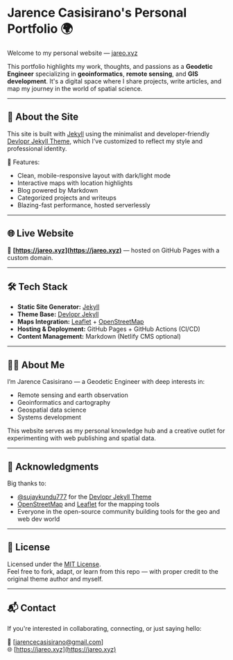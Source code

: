 # Jarence Casisirano's Personal Portfolio 🌍

Welcome to my personal website — [jareo.xyz](https://jareo.xyz/)

This portfolio highlights my work, thoughts, and passions as a **Geodetic Engineer** specializing in **geoinformatics**, **remote sensing**, and **GIS development**. It's a digital space where I share projects, write articles, and map my journey in the world of spatial science.

---

## 🚀 About the Site

This site is built with [Jekyll](https://jekyllrb.com/) using the minimalist and developer-friendly [Devlopr Jekyll Theme](https://github.com/sujaykundu777/devlopr-jekyll), which I’ve customized to reflect my style and professional identity.

🔧 Features:
- Clean, mobile-responsive layout with dark/light mode
- Interactive maps with location highlights
- Blog powered by Markdown
- Categorized projects and writeups
- Blazing-fast performance, hosted serverlessly

---

## 🌐 Live Website

🔗 **[https://jareo.xyz](https://jareo.xyz)** — hosted on GitHub Pages with a custom domain.

---

## 🛠 Tech Stack

- **Static Site Generator:** [Jekyll](https://jekyllrb.com)
- **Theme Base:** [Devlopr Jekyll](https://github.com/sujaykundu777/devlopr-jekyll)
- **Maps Integration:** [Leaflet](https://leafletjs.com/) + [OpenStreetMap](https://www.openstreetmap.org)
- **Hosting & Deployment:** GitHub Pages + GitHub Actions (CI/CD)
- **Content Management:** Markdown (Netlify CMS optional)

---

## 🧑‍🎓 About Me

I’m Jarence Casisirano — a Geodetic Engineer with deep interests in:

- Remote sensing and earth observation
- Geoinformatics and cartography
- Geospatial data science
- Systems development

This website serves as my personal knowledge hub and a creative outlet for experimenting with web publishing and spatial data.

---

## 🙌 Acknowledgments

Big thanks to:

- [@sujaykundu777](https://github.com/sujaykundu777) for the [Devlopr Jekyll Theme](https://github.com/sujaykundu777/devlopr-jekyll)
- [OpenStreetMap](https://www.openstreetmap.org/) and [Leaflet](https://leafletjs.com/) for the mapping tools
- Everyone in the open-source community building tools for the geo and web dev world

---

## 📄 License

Licensed under the [MIT License](https://opensource.org/licenses/MIT).  
Feel free to fork, adapt, or learn from this repo — with proper credit to the original theme author and myself.

---

## 📬 Contact

If you're interested in collaborating, connecting, or just saying hello:

📧 [jarencecasisirano@gmail.com]  
🌐 [https://jareo.xyz](https://jareo.xyz)

